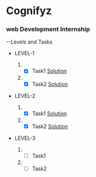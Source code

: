 # Cognifyz

### web Development Internship

--Levels and Tasks

- LEVEL-1
  
  1. - [x] Task1   [Solution]()
  2. - [x] Task2   [Solution]()
           
- LEVEL-2
  
  1. - [x] Task1   [Solution]()
  2. - [x] Task2   [Solution]()

- LEVEL-3
  
  1. - [ ] Task1
  2. - [ ] Task2
